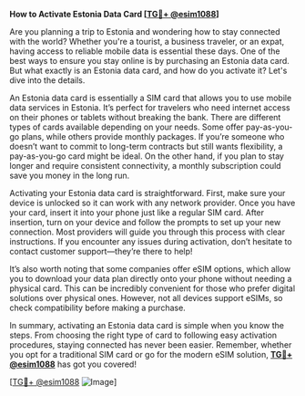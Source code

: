 **How to Activate Estonia Data Card [[TG💪+ @esim1088](https://t.me/s/esim1088)]**

Are you planning a trip to Estonia and wondering how to stay connected with the world? Whether you're a tourist, a business traveler, or an expat, having access to reliable mobile data is essential these days. One of the best ways to ensure you stay online is by purchasing an Estonia data card. But what exactly is an Estonia data card, and how do you activate it? Let's dive into the details.

An Estonia data card is essentially a SIM card that allows you to use mobile data services in Estonia. It’s perfect for travelers who need internet access on their phones or tablets without breaking the bank. There are different types of cards available depending on your needs. Some offer pay-as-you-go plans, while others provide monthly packages. If you’re someone who doesn’t want to commit to long-term contracts but still wants flexibility, a pay-as-you-go card might be ideal. On the other hand, if you plan to stay longer and require consistent connectivity, a monthly subscription could save you money in the long run.

Activating your Estonia data card is straightforward. First, make sure your device is unlocked so it can work with any network provider. Once you have your card, insert it into your phone just like a regular SIM card. After insertion, turn on your device and follow the prompts to set up your new connection. Most providers will guide you through this process with clear instructions. If you encounter any issues during activation, don’t hesitate to contact customer support—they’re there to help!

It’s also worth noting that some companies offer eSIM options, which allow you to download your data plan directly onto your phone without needing a physical card. This can be incredibly convenient for those who prefer digital solutions over physical ones. However, not all devices support eSIMs, so check compatibility before making a purchase.

In summary, activating an Estonia data card is simple when you know the steps. From choosing the right type of card to following easy activation procedures, staying connected has never been easier. Remember, whether you opt for a traditional SIM card or go for the modern eSIM solution, **[TG💪+ @esim1088](https://t.me/s/esim1088)** has got you covered! 

[[TG💪+ @esim1088](https://t.me/s/esim1088) ![Image](https://i.postimg.cc/Y0z9fWf4/image.png)]